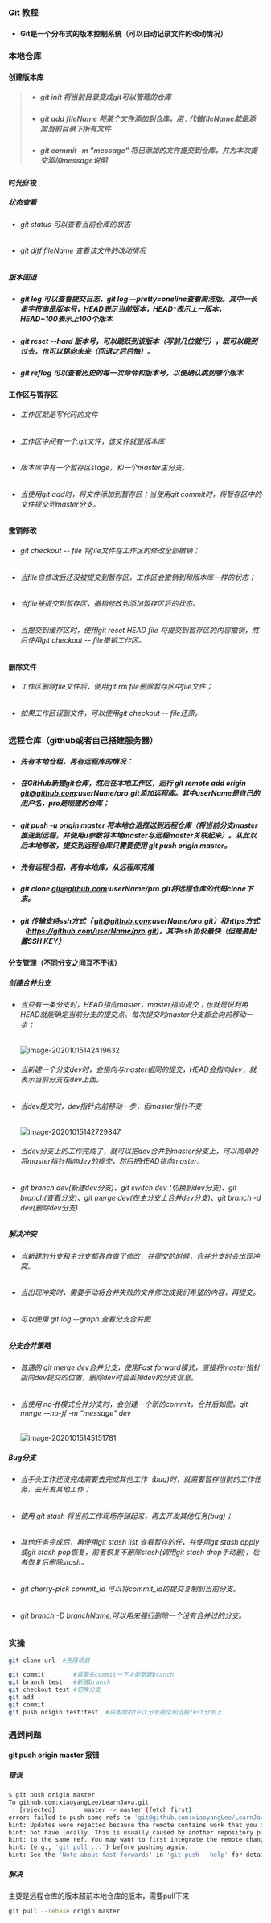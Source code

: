 ### Git 教程

+ #### Git是一个分布式的版本控制系统（可以自动记录文件的改动情况）


### 本地仓库

#### 创建版本库

> + ##### git init 将当前目录变成git可以管理的仓库
>
> + ##### git add fileName 将某个文件添加到仓库，用 . 代替fileName就是添加当前目录下所有文件
>
> + ##### git commit -m "message" 将已添加的文件提交到仓库，并为本次提交添加message说明

#### 时光穿梭

##### 状态查看

+ ###### git status 可以查看当前仓库的状态

+ ###### git diff fileName 查看该文件的改动情况

##### 版本回退

+ ##### git log 可以查看提交日志，git log --pretty=oneline查看简洁版。其中一长串字符串是版本号，HEAD表示当前版本，HEAD^表示上一版本，HEAD~100表示上100个版本

+ ##### git reset --hard 版本号，可以跳跃到该版本（写前几位就行），既可以跳到过去，也可以跳向未来（回退之后后悔）。

+ ##### git reflog 可以查看历史的每一次命令和版本号，以便确认跳到哪个版本

#### 工作区与暂存区

+ ###### 工作区就是写代码的文件

+ ###### 工作区中间有一个.git文件，该文件就是版本库

+ ###### 版本库中有一个暂存区stage，和一个master主分支。

+ ###### 当使用git add时，将文件添加到暂存区；当使用git commit时，将暂存区中的文件提交到master分支。

#### 撤销修改

+ ###### git checkout -- file 将file文件在工作区的修改全部撤销；

+ ###### 当file自修改后还没被提交到暂存区，工作区会撤销到和版本库一样的状态；

+ ###### 当file被提交到暂存区，撤销修改到添加暂存区后的状态。

+ ###### 当提交到缓存区时，使用git reset HEAD file 将提交到暂存区的内容撤销，然后使用git checkout -- file撤销工作区。

#### 删除文件

+ ###### 工作区删除file文件后，使用git rm file删除暂存区中file文件；

+ ###### 如果工作区误删文件，可以使用git checkout -- file还原。

### 远程仓库（github或者自己搭建服务器）

+ ##### 先有本地仓租，再有远程库的情况：

+ ##### 在GitHub新建git仓库，然后在本地工作区，运行 git remote add origin git@github.com:userName/pro.git添加远程库。其中userName是自己的用户名，pro是刚建的仓库；

+ ##### git push -u origin master 将本地仓退推送到远程仓库（将当前分支master推送到远程，并使用u参数将本地master与远程master关联起来）。从此以后本地修改，提交到远程仓库只需要使用 git push origin master。

+ ##### 先有远程仓租，再有本地库，从远程库克隆

+ ##### git clone git@github.com:userName/pro.git将远程仓库的代码clone下来。

+ ##### git 传输支持ssh方式（ git@github.com:userName/pro.git）和https方式（https://github.com/userName/pro.git)。其中ssh协议最快（但是要配置SSH KEY）

#### 分支管理（不同分支之间互不干扰）

##### 创建合并分支

+ ###### 当只有一条分支时，HEAD指向master，master指向提交；也就是说利用HEAD就能确定当前分支的提交点。每次提交时master分支都会向前移动一步；

  ![image-20201015142419632](https://gitee.com/ly10208/images/raw/master/img/20201210210317.png)

+ ###### 当新建一个分支dev时，会指向与master相同的提交，HEAD会指向dev，就表示当前分支在dev上面。

+ ###### 当dev提交时，dev指针向前移动一步，但master指针不变

  ![image-20201015142729847](https://gitee.com/ly10208/images/raw/master/img/20201210210355.png)

+ ###### 当dev分支上的工作完成了，就可以把dev合并到master分支上，可以简单的将master指针指向dev的提交，然后把HEAD指向master。

+ ###### git branch dev(新建dev分支)、git switch dev (切换到dev分支)、git branch(查看分支)、git merge dev(在主分支上合并dev分支)、git branch -d dev(删除dev分支)

##### 解决冲突

+ ###### 当新建的分支和主分支都各自做了修改，并提交的时候，合并分支时会出现冲突。

+ ###### 当出现冲突时，需要手动将合并失败的文件修改成我们希望的内容，再提交。

+ ###### 可以使用 git log --graph 查看分支合并图

##### 分支合并策略

+ ###### 普通的 git merge dev合并分支，使用Fast forward模式，直接将master指针指向dev提交的位置，删除dev时会丢掉dev的分支信息。

+ ###### 当使用 no-ff模式合并分支时，会创建一个新的commit，合并后如图。git merge --no-ff -m "message" dev

  ![image-20201015145151781](https://gitee.com/ly10208/images/raw/master/img/20201210210426.png)

##### Bug分支

+ ###### 当手头工作还没完成需要去完成其他工作（bug)时，就需要暂存当前的工作任务，去开发其他工作；

+ ###### 使用 git stash 将当前工作现场存储起来，再去开发其他任务(bug)；

+ ###### 其他任务完成后，再使用git stash list 查看暂存的任，并使用git stash apply或git stash pop恢复，前者恢复不删除stash(调用git stash drop手动删)，后者恢复后删除stash。

+ ###### git cherry-pick commit_id 可以将commit_id的提交复制到当前分支。

+ ###### git branch -D branchName,可以用来强行删除一个没有合并过的分支。

### 实操

```bash
git clone url  #克隆项目

git commit        #需要先commit一下才能新建branch
git branch test   #新建branch
git checkout test #切换分支
git add .         
git commit
git push origin test:test  #将本地的test分支提交到远程test分支上
```



### 遇到问题

#### git push origin master 报错

##### 错误

```bash
$ git push origin master
To github.com:xiaoyangLee/LearnJava.git
 ! [rejected]        master -> master (fetch first)
error: failed to push some refs to 'git@github.com:xiaoyangLee/LearnJava.git'
hint: Updates were rejected because the remote contains work that you do
hint: not have locally. This is usually caused by another repository pushing
hint: to the same ref. You may want to first integrate the remote changes
hint: (e.g., 'git pull ...') before pushing again.
hint: See the 'Note about fast-forwards' in 'git push --help' for details.
```

##### 解决

主要是远程仓库的版本超前本地仓库的版本，需要pull下来

```bash
git pull --rebase origin master
```

